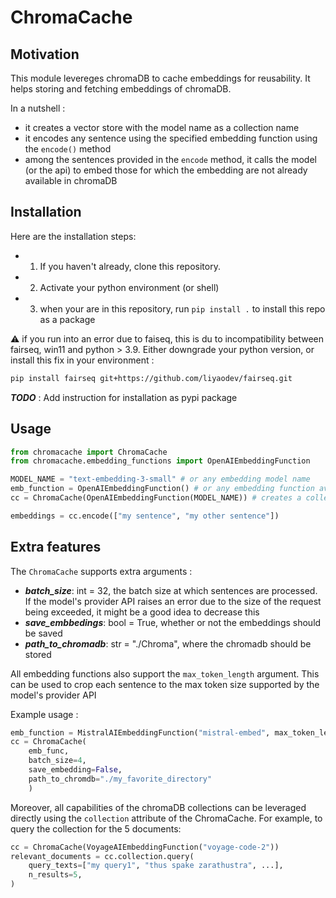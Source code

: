 # ChromaCache

## Motivation
This module levereges chromaDB to cache embeddings for reusability. 
It helps storing and fetching embeddings of chromaDB.

In a nutshell :
- it creates a vector store with the model name as a collection name
- it encodes any sentence using the specified embedding function using the ``encode()`` method
- among the sentences provided in the ``encode`` method, it calls the model (or the api) to embed those for which the embedding are not already available in chromaDB

## Installation

Here are the installation steps:
- 1) If you haven't already, clone this repository.
- 2) Activate your python environment (or shell)
- 3) when your are in this repository, run ``pip install .`` to install this repo as a package

⚠️ if you run into an error due to faiseq, this is du to incompatibility between fairseq, win11 and python > 3.9. Either downgrade your python version, or install this fix in your environment : 
```bash
pip install fairseq git+https://github.com/liyaodev/fairseq.git 
```

***TODO*** : Add instruction for installation as pypi package

## Usage 

```py
from chromacache import ChromaCache
from chromacache.embedding_functions import OpenAIEmbeddingFunction

MODEL_NAME = "text-embedding-3-small" # or any embedding model name
emb_function = OpenAIEmbeddingFunction() # or any embedding function available
cc = ChromaCache(OpenAIEmbeddingFunction(MODEL_NAME)) # creates a collection in chroma

embeddings = cc.encode(["my sentence", "my other sentence"])
```

## Extra features

The ``ChromaCache`` supports extra arguments :
- ***batch_size***: int = 32, the batch size at which sentences are processed. If the model's provider API raises an error due to the size of the request being exceeded, it might be a good idea to decrease this
- ***save_embbedings***: bool = True, whether or not the embeddings should be saved
- ***path_to_chromadb***: str = "./Chroma", where the chromadb should be stored

All embedding functions also support the ``max_token_length`` argument. This can be used to crop each sentence to the max token size supported by the model's provider API

Example usage :
```py
emb_function = MistralAIEmbeddingFunction("mistral-embed", max_token_length=4000)
cc = ChromaCache(
    emb_func,
    batch_size=4,
    save_embedding=False,
    path_to_chromdb="./my_favorite_directory"
    )
```

Moreover, all capabilities of the chromaDB collections can be leveraged directly using the ``collection`` attribute of the ChromaCache.
For example, to query the collection for the 5 documents:
```py
cc = ChromaCache(VoyageAIEmbeddingFunction("voyage-code-2"))
relevant_documents = cc.collection.query(
    query_texts=["my query1", "thus spake zarathustra", ...],
    n_results=5,
)
```